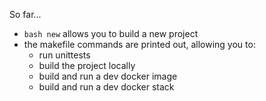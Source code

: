 So far...

- `bash new` allows you to build a new project
- the makefile commands are printed out, allowing you to:
  - run unittests
  - build the project locally
  - build and run a dev docker image
  - build and run a dev docker stack

